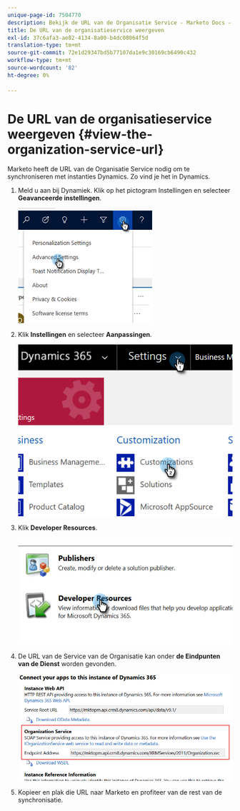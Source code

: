 ```yaml
---
unique-page-id: 7504770
description: Bekijk de URL van de Organisatie Service - Marketo Docs - Productdocumentatie
title: De URL van de organisatieservice weergeven
exl-id: 37c6afa3-ae82-4134-8a00-b4dc08064f5d
translation-type: tm+mt
source-git-commit: 72e1d29347bd5b77107da1e9c30169cb6490c432
workflow-type: tm+mt
source-wordcount: '82'
ht-degree: 0%

---
```


# De URL van de organisatieservice weergeven {#view-the-organization-service-url}

Marketo heeft de URL van de Organisatie Service nodig om te synchroniseren met instanties Dynamics. Zo vind je het in Dynamics.

1. Meld u aan bij Dynamiek. Klik op het pictogram Instellingen en selecteer **Geavanceerde instellingen**.

   ![](assets/one.png)

1. Klik **Instellingen** en selecteer **Aanpassingen**.

   ![](assets/two.png)

1. Klik **Developer Resources**.

   ![](assets/three.png)

1. De URL van de Service van de Organisatie kan onder **de Eindpunten van de Dienst** worden gevonden.

   ![](assets/four.png)

1. Kopieer en plak die URL naar Marketo en profiteer van de rest van de synchronisatie.
